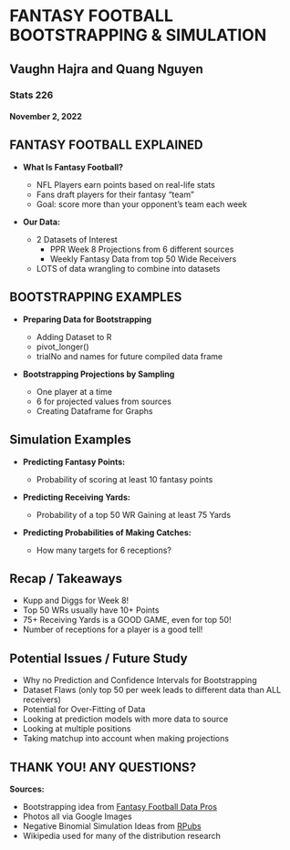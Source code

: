 # FANTASY FOOTBALL BOOTSTRAPPING & SIMULATION

## Vaughn Hajra and Quang Nguyen
### Stats 226
#### November 2, 2022

## FANTASY FOOTBALL EXPLAINED
- **What Is Fantasy Football?**
  - NFL Players earn points based on real-life stats
  - Fans draft players for their fantasy “team”
  - Goal: score more than your opponent’s team each week

- **Our Data:**
  - 2 Datasets of Interest
    - PPR Week 8 Projections from 6 different sources
    - Weekly Fantasy Data from top 50 Wide Receivers
  - LOTS of data wrangling to combine into datasets 

## BOOTSTRAPPING EXAMPLES
- **Preparing Data for Bootstrapping**
  - Adding Dataset to R
  - pivot_longer()
  - trialNo and names for future compiled data frame

- **Bootstrapping Projections by Sampling**
  - One player at a time
  - 6 for projected values from sources
  - Creating Dataframe for Graphs

## Simulation Examples
- **Predicting Fantasy Points:**
  - Probability of scoring at least 10 fantasy points

- **Predicting Receiving Yards:**
  - Probability of a top 50 WR Gaining at least 75 Yards

- **Predicting Probabilities of Making Catches:**
  - How many targets for 6 receptions?

## Recap / Takeaways
- Kupp and Diggs for Week 8!
- Top 50 WRs usually have 10+ Points
- 75+ Receiving Yards is a GOOD GAME, even for top 50!
- Number of receptions for a player is a good tell!

## Potential Issues / Future Study
- Why no Prediction and Confidence Intervals for Bootstrapping
- Dataset Flaws (only top 50 per week leads to different data than ALL receivers)
- Potential for Over-Fitting of Data
- Looking at prediction models with more data to source
- Looking at multiple positions
- Taking matchup into account when making projections

## THANK YOU! ANY QUESTIONS?

**Sources:**
- Bootstrapping idea from [Fantasy Football Data Pros](https://www.fantasyfootballdatapros.com/blog/intermediate/7)
- Photos all via Google Images
- Negative Binomial Simulation Ideas from [RPubs](https://rpubs.com/mpfoley73/458738)
- Wikipedia used for many of the distribution research
